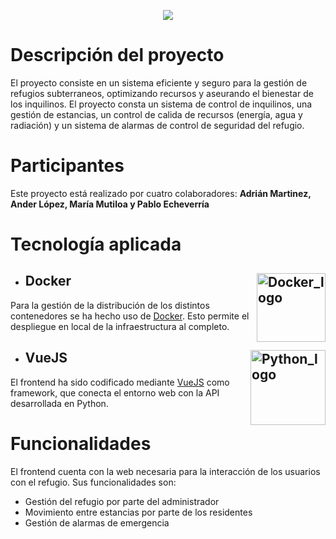 <p align="center">
<img src=https://github.com/user-attachments/assets/0f691f76-f002-4307-a6c1-043ea82558e4>
</p>

# Descripción del proyecto
El proyecto consiste en un sistema eficiente y seguro para la gestión de refugios subterraneos, optimizando recursos y aseurando el bienestar de los inquilinos. 
El proyecto consta un sistema de control de inquilinos, una gestión de estancias, un control de calida de recursos (energía, agua y radiación) y un sistema de alarmas de control de seguridad del refugio.

# Participantes
Este proyecto está realizado por cuatro colaboradores: **Adrián Martinez, Ander López, María Mutiloa y Pablo Echeverría**

# Tecnología aplicada
- ## Docker <img align="right" width="110" alt="Docker_logo" src=https://github.com/user-attachments/assets/823251b5-a8b9-411d-a3f5-5d0bc68a4cc0>
Para la gestión de la distribución de los distintos contenedores se ha hecho uso de [Docker](https://www.docker.com/). Esto permite el despliegue en local de la infraestructura al completo. 

- ## VueJS <img align="right" width="120" alt="Python_logo" src=https://github.com/user-attachments/assets/7a322d64-5521-4ee5-9864-d0d8dfc02bd6>
El frontend ha sido codificado mediante [VueJS](https://vuejs.org/) como framework, que conecta el entorno web con la API desarrollada en Python.

# Funcionalidades
El frontend cuenta con la web necesaria para la interacción de los usuarios con el refugio. Sus funcionalidades son:
* Gestión del refugio por parte del administrador
* Movimiento entre estancias por parte de los residentes
* Gestión de alarmas de emergencia
